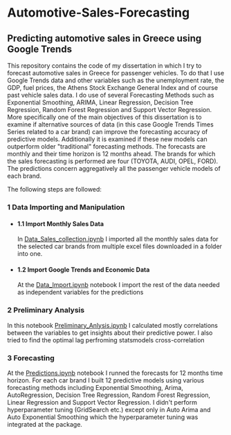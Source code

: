 # Automotive-Sales-Forecasting
## Predicting automotive sales in Greece using Google Trends

This repository contains the code of my dissertation in which I try to forecast automotive sales in Greece for passenger vehicles. To do that I use Google Trends data and other variables such as the unemployment rate, the GDP, fuel prices, the Athens Stock Exchange General Index and of course past vehicle sales data.
I do use of several Forecasting Methods such as Exponential Smoothing, ARIMA, Linear Regression, Decision Tree Regression, Random Forest Regression and Support Vector Regression.
More specifically one of the main objectives of this dissertation is to examine if alternative sources of data (in this case Google Trends Times Series related to a car brand) can improve the forecasting accuracy of predictive models. Additionally it is examined if these new models can outperform older "traditional" forecasting methods.
The forecasts are monthly and their time horizon is 12 months ahead.
The brands for which the sales forecasting is performed are four (TOYOTA, AUDI, OPEL, FORD). The predictions concern aggregatively all the passenger vehicle models of each brand.

The following steps are followed:

### 1 Data Importing and Manipulation
* #### 1.1 Import Monthly Sales Data
  In [Data_Sales_collection.ipynb](Notebooks/Sales_data_collection.ipynb) I imported all the monthly sales data for the selected car brands from multiple excel   files downloaded in a folder into one.

* #### 1.2 Import Google Trends and Economic Data
  At the [Data_Import.ipynb](Notebooks/Data_Import.ipynb) notebook I import the rest of the data needed as independent variables for the predictions


### 2 Preliminary Analysis
In this notebook [Preliminary_Anlysis.ipynb](Notebooks/Preliminary_Analysis.ipynb) I calculated mostly correlations between the variables to get insights about their predictive power. I also tried to find the optimal lag perfroming statsmodels cross-correlation 


### 3 Forecasting 
At the [Predictions.ipynb](Notebooks/Predictions.ipynb) notebook I runned the forecasts for 12 months time horizon. For each car brand I built 12 predictive models using various forecasting methods including Exponential Smoothing, Arima, AutoRegression, Decision Tree Regression, Random Forest Regression, Linear Regression and Support Vector Regression. I didn't perform hyperparameter tuning (GridSearch etc.) except only in Auto Arima and Auto Exponential Smoothing which the hyperparameter tuning was integrated at the package.
